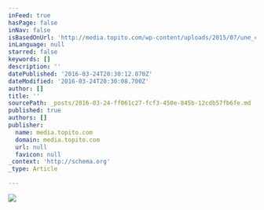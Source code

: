 ```yaml
---
inFeed: true
hasPage: false
inNav: false
isBasedOnUrl: 'http://media.topito.com/wp-content/uploads/2015/07/une_citation.jpg'
inLanguage: null
starred: false
keywords: []
description: ''
datePublished: '2016-03-24T20:30:12.870Z'
dateModified: '2016-03-24T20:30:08.700Z'
author: []
title: ''
sourcePath: _posts/2016-03-24-ff061c27-fcf3-450e-845b-12cdb57fb6fe.md
published: true
authors: []
publisher:
  name: media.topito.com
  domain: media.topito.com
  url: null
  favicon: null
_context: 'http://schema.org'
_type: Article

---
```

![](https://s3-us-west-2.amazonaws.com/the-grid-img/p/7735d521695ff720e81407de8b88c351ceafcea6.jpg)